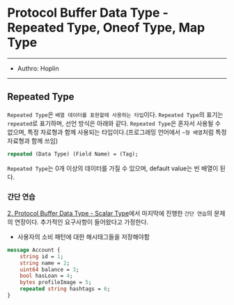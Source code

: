 # Protocol Buffer Data Type - Repeated Type, Oneof Type, Map Type

---

- Authro: Hoplin

---

## Repeated Type

`Repeated Type`은 `배열 데이터를 표현할때 사용하는 타입`이다. `Repeated Type`의 표기는 `repeated`로 표기하며, 선언 방식은 아래와 같다. `Repeated Type`은 혼자서 사용될 수 없으며, 특정 자료형과 함께 사용되는 타입이다.(프로그래밍 언어에서 `~형 배열`처럼 특정 자료형과 함께 쓰임)

```proto
repeated (Data Type) (Field Name) = (Tag);
```

`Repeated Type`는 0개 이상의 데이터를 가질 수 있으며, default value는 빈 배열이 된다.

### 간단 연습

[2. Protocol Buffer Data Type - Scalar Type](./2.%20Protocol%20Buffer%20Data%20Type%20-%20Scalar%20Type.md)에서 마지막에 진행한 `간단 연습`의 문제의 연장이다. 추가적인 요구사항이 들어왔다고 가정한다.

- 사용자의 소비 패턴에 대한 해시태그들을 저장해야함

```proto
message Account {
    string id = 1;
    string name = 2;
    uint64 balance = 3;
    bool hasLoan = 4;
    bytes profileImage = 5;
    repeated string hashtags = 6;
}
```
